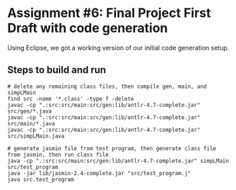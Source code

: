 # Assignment #6: Final Project First Draft with code generation

Using Eclipse, we got a working version of our initial code generation setup.

## Steps to build and run

    # delete any remaining class files, then compile gen, main, and simpLMain
    find src -name '*.class' -type f -delete
    javac -cp ".:src:src/main:src/gen:lib/antlr-4.7-complete.jar" src/gen/*.java
    javac -cp ".:src:src/main:src/gen:lib/antlr-4.7-complete.jar" src/main/*.java
    javac -cp ".:src:src/main:src/gen:lib/antlr-4.7-complete.jar" src/simpLMain.java
    
    # generate jasmin file from test program, then generate class file from jasmin, then run class file
    java -cp ".:src:src/main:src/gen:lib/antlr-4.7-complete.jar" simpLMain src/test_program
    java -jar lib/jasmin-2.4-complete.jar "src/test_program.j"
    java src.test_program
